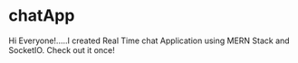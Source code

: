 # chatApp
Hi Everyone!.....I created Real Time chat Application using MERN Stack and SocketIO. Check out it once!
